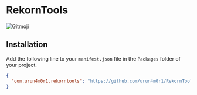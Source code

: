 # RekornTools

<a href="https://gitmoji.dev">
  <img src="https://img.shields.io/badge/gitmoji-%20😜%20😍-FFDD67.svg?style=flat-square" alt="Gitmoji">
</a>


## Installation

Add the following line to your `manifest.json` file in the `Packages` folder of your project.

```json
{
  "com.urun4m0r1.rekorntools": "https://github.com/urun4m0r1/RekornTools.git?path=Packages/com.rekorn.tools"
}
```
